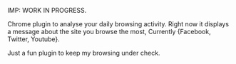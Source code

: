 IMP: WORK IN PROGRESS.

Chrome plugin to analyse your daily browsing activity. 
Right now it displays a message about the site you browse the most, Currently {Facebook, Twitter, Youtube}.

Just a fun plugin to keep my browsing under check.
